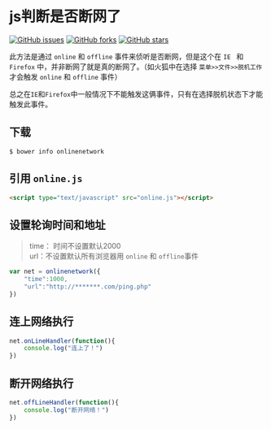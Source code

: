 # js判断是否断网了

[![GitHub issues](https://img.shields.io/github/issues/jaywcjlove/onlinenetwork.svg)](https://github.com/jaywcjlove/onlinenetwork/issues) [![GitHub forks](https://img.shields.io/github/forks/jaywcjlove/onlinenetwork.svg)](https://github.com/jaywcjlove/onlinenetwork/network) [![GitHub stars](https://img.shields.io/github/stars/jaywcjlove/onlinenetwork.svg)](https://github.com/jaywcjlove/onlinenetwork/stargazers)

此方法是通过 `online` 和 `offline` 事件来侦听是否断网，但是这个在 `IE ` 和 `Firefox` 中，并非断网了就是真的断网了。（如火狐中在选择 `菜单>>文件>>脱机工作`才会触发 `online` 和 `offline` 事件）    

总之在`IE`和`Firefox`中一般情况下不能触发这俩事件，只有在选择脱机状态下才能触发此事件。

## 下载

```
$ bower info onlinenetwork
```

## 引用 `online.js`

```html
<script type="text/javascript" src="online.js"></script>
```

## 设置轮询时间和地址
> time： 时间不设置默认2000  
> url：不设置默认所有浏览器用 `online` 和 `offline`事件  

```js
var net = onlinenetwork({
    "time":1000,
    "url":"http://*******.com/ping.php"
})
```

## 连上网络执行

```js
net.onLineHandler(function(){
    console.log("连上了！")
})
```

## 断开网络执行

```js
net.offLineHandler(function(){
    console.log("断开网络！")
})
```

